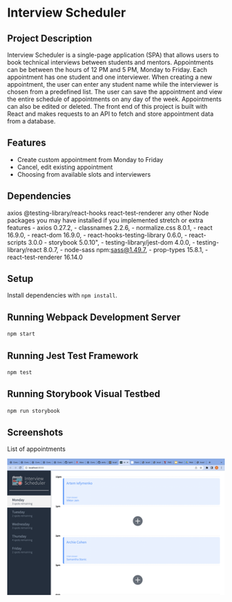 # Interview Scheduler

## Project Description
Interview Scheduler is a single-page application (SPA) that allows users to book technical interviews between students and mentors. Appointments can be between the hours of 12 PM and 5 PM, Monday to Friday. Each appointment has one student and one interviewer. When creating a new appointment, the user can enter any student name while the interviewer is chosen from a predefined list. The user can save the appointment and view the entire schedule of appointments on any day of the week. Appointments can also be edited or deleted. The front end of this project is built with React and makes requests to an API to fetch and store appointment data from a database.

## Features
- Create custom appointment from Monday to Friday
- Cancel, edit existing appointment
- Choosing from available slots and interviewers

## Dependencies

  axios
  @testing-library/react-hooks
  react-test-renderer
  any other Node packages you may have installed if you implemented stretch or extra features
    - axios 0.27.2,
    - classnames 2.2.6,
    - normalize.css 8.0.1,
    - react 16.9.0,
    - react-dom 16.9.0,
    - react-hooks-testing-library 0.6.0,
    - react-scripts 3.0.0
    - storybook 5.0.10",
    - testing-library/jest-dom 4.0.0,
    - testing-library/react 8.0.7,
    - node-sass npm:sass@1.49.7,
    - prop-types 15.8.1,
    - react-test-renderer 16.14.0

## Setup

Install dependencies with `npm install`.

## Running Webpack Development Server

```sh
npm start
```

## Running Jest Test Framework

```sh
npm test
```

## Running Storybook Visual Testbed

```sh
npm run storybook
```

## Screenshots
List of appointments

!["List of appointments"](./docs/Created%20appointment%20and%20final%20look.png)
